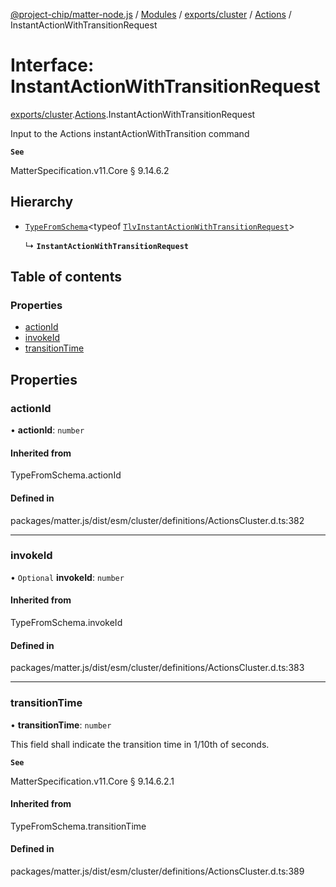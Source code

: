 [@project-chip/matter-node.js](../README.md) / [Modules](../modules.md) / [exports/cluster](../modules/exports_cluster.md) / [Actions](../modules/exports_cluster.Actions.md) / InstantActionWithTransitionRequest

# Interface: InstantActionWithTransitionRequest

[exports/cluster](../modules/exports_cluster.md).[Actions](../modules/exports_cluster.Actions.md).InstantActionWithTransitionRequest

Input to the Actions instantActionWithTransition command

**`See`**

MatterSpecification.v11.Core § 9.14.6.2

## Hierarchy

- [`TypeFromSchema`](../modules/exports_tlv.md#typefromschema)\<typeof [`TlvInstantActionWithTransitionRequest`](../modules/exports_cluster.Actions.md#tlvinstantactionwithtransitionrequest)\>

  ↳ **`InstantActionWithTransitionRequest`**

## Table of contents

### Properties

- [actionId](exports_cluster.Actions.InstantActionWithTransitionRequest.md#actionid)
- [invokeId](exports_cluster.Actions.InstantActionWithTransitionRequest.md#invokeid)
- [transitionTime](exports_cluster.Actions.InstantActionWithTransitionRequest.md#transitiontime)

## Properties

### actionId

• **actionId**: `number`

#### Inherited from

TypeFromSchema.actionId

#### Defined in

packages/matter.js/dist/esm/cluster/definitions/ActionsCluster.d.ts:382

___

### invokeId

• `Optional` **invokeId**: `number`

#### Inherited from

TypeFromSchema.invokeId

#### Defined in

packages/matter.js/dist/esm/cluster/definitions/ActionsCluster.d.ts:383

___

### transitionTime

• **transitionTime**: `number`

This field shall indicate the transition time in 1/10th of seconds.

**`See`**

MatterSpecification.v11.Core § 9.14.6.2.1

#### Inherited from

TypeFromSchema.transitionTime

#### Defined in

packages/matter.js/dist/esm/cluster/definitions/ActionsCluster.d.ts:389
